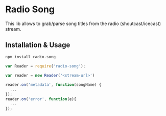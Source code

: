 # Radio Song
This lib allows to grab/parse song titles from the radio (shoutcast/icecast) stream.

## Installation & Usage

``` bash
npm install radio-song
```

``` javascript
var Reader = require('radio-song');

var reader = new Reader('<stream-url>')
   
reader.on('metadata', function(songName) {
  ...
});
reader.on('error', function(e){
  ...
});
```

